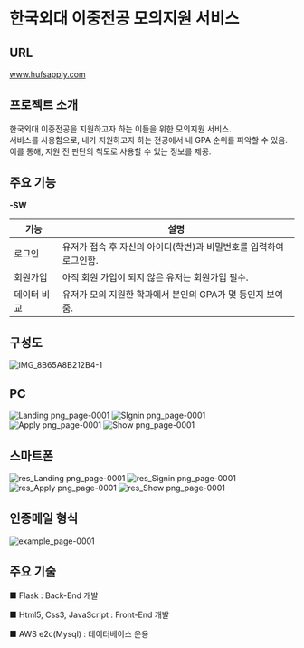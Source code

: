 # 한국외대 이중전공 모의지원 서비스
## URL
www.hufsapply.com

## 프로젝트 소개
한국외대 이중전공을 지원하고자 하는 이들을 위한 모의지원 서비스.  
서비스를 사용함으로, 내가 지원하고자 하는 전공에서 내 GPA 순위를 파악할 수 있음.  
이를 통해, 지원 전 판단의 척도로 사용할 수 있는 정보를 제공.  

## 주요 기능
**-SW**

| 기능 | 설명 |
| ------ | ------ |
| 로그인 | 유저가 접속 후 자신의 아이디(학번)과 비밀번호를 입력하여 로그인함. |
| 회원가입 | 아직 회원 가입이 되지 않은 유저는 회원가입 필수. |
| 데이터 비교 | 유저가 모의 지원한 학과에서 본인의 GPA가 몇 등인지 보여줌. |

## 구성도

![IMG_8B65A8B212B4-1](https://user-images.githubusercontent.com/83502596/194326930-9dd2b897-fc8f-4f63-85a8-dcf9a593560b.jpeg)

## PC
![Landing png_page-0001](https://user-images.githubusercontent.com/83502596/194328320-10d91ba7-ef69-4ce2-91d1-204c42bace44.jpg)
![SIgnin png_page-0001](https://user-images.githubusercontent.com/83502596/194328355-dc9fd741-71f2-4526-97df-24f43007ad13.jpg)
![Apply png_page-0001](https://user-images.githubusercontent.com/83502596/194328436-dca7fb03-e728-4719-8df2-420ddd47a3b2.jpg)
![Show png_page-0001](https://user-images.githubusercontent.com/83502596/194328498-5f95e960-43f9-4806-aa9f-75290c6fd8c0.jpg)

## 스마트폰
![res_Landing png_page-0001](https://user-images.githubusercontent.com/83502596/194328739-af5fc5d3-3dd0-4996-ba3f-c009b0c17f6b.jpg)
![res_Signin png_page-0001](https://user-images.githubusercontent.com/83502596/194328821-ace592b6-1f23-4345-87c8-87c66ddda0b8.jpg)
![res_Apply png_page-0001](https://user-images.githubusercontent.com/83502596/194328925-e4404f4d-40d8-4a4b-a904-dafb39df91be.jpg)
![res_Show png_page-0001](https://user-images.githubusercontent.com/83502596/194329008-741f3978-0cb8-4cd0-921e-2ecd0167b102.jpg)

## 인증메일 형식
![example_page-0001](https://user-images.githubusercontent.com/83502596/194329123-c753047d-9a20-42cf-9d2a-9a03c8bae7c9.jpg)


## 주요 기술
■ Flask : Back-End 개발

■ Html5, Css3, JavaScript :  Front-End 개발

■ AWS e2c(Mysql) : 데이터베이스 운용  
